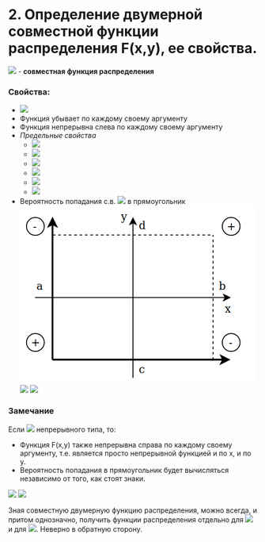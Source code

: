# 2. Определение двумерной совместной функции распределения F(x,y), ее свойства.

![](https://latex.codecogs.com/svg.latex?F(x,y)_{-\infty<x,y<&plus;\infty}=P(\{\xi_{1}<x&space;\}\cap&space;\{\xi_{2}<y&space;\})=P(\xi_{1}<x,\xi_{2}<y)) - **совместная функция распределения**

### **Свойства**:
- ![](https://latex.codecogs.com/svg.latex?0\leqslant&space;F(x,y)\leqslant1,&space;\forall&space;x,&space;\forall&space;y)
- Функция убывает по каждому своему аргументу
- Функция непрерывна слева по каждому своему аргументу
- *Предельные свойства*
  - ![](https://latex.codecogs.com/svg.latex?\lim_{x\rightarrow&space;-\infty,&space;y\rightarrow&space;-\infty}F(x,y)=&space;F(-\infty,&space;-\infty)=P(\xi_{1}<-\infty,&space;\xi_{2}<-\infty)=P(\O&space;)=0)
  - ![](https://latex.codecogs.com/svg.latex?\lim_{x\rightarrow&space;-\infty,&space;\forall&space;y-fixed}F(x,y)=&space;F(-\infty,&space;y)=P(\xi_{1}<-\infty,&space;\xi_{2}<y)=P(\O&space;)=0)
  - ![](https://latex.codecogs.com/svg.latex?\lim_{\forall&space;x-fixed,&space;y\rightarrow&space;-\infty}F(x,y)=&space;F(x,-\infty)=P(\xi_{1}<x,&space;\xi_{2}<-\infty)=P(\O&space;)=0)
  - ![](https://latex.codecogs.com/svg.latex?\lim_{x\rightarrow&space;&plus;\infty,&space;\forall&space;y\rightarrow&space;&plus;\infty}F(x,y)=&space;F(&plus;\infty,&space;&plus;\infty)=P(\xi_{1}<&plus;\infty,&space;\xi_{2}<&plus;\infty)=P(\Omega&space;)=1)
  - ![](https://latex.codecogs.com/svg.latex?\lim_{x\rightarrow&space;&plus;\infty,&space;\forall&space;y-fixed}F(x,y)=&space;F(&plus;\infty,&space;y)=P(\xi_{1}<&plus;\infty,&space;\xi_{2}<y)=P(\xi_{2}<y)=F_{\xi_{2}}(y))
  - ![](https://latex.codecogs.com/svg.latex?\lim_{\forall&space;x-fixed,&space;y\rightarrow&space;&plus;\infty}F(x,y)=&space;F(x,&plus;\infty)=P(\xi{1}<x,\xi_{2}<&plus;\infty)=P(\xi_{1}<x)=F_{\xi_{1}}(x))
- Вероятность попадания с.в. ![](https://latex.codecogs.com/svg.latex?(\xi_1,\xi_2)) в прямоугольник
  ![](../../images/two-dimensional_random_variables/ticket2-1.png)
  ![](https://latex.codecogs.com/svg.latex?a&space;\leqslant&space;x<b,&space;c&space;\leqslant&space;y<d)
  ![](https://latex.codecogs.com/svg.latex?P(a&space;\leqslant&space;\xi_1<b,&space;c&space;\leqslant&space;\xi_2<d)=F(b,d)&plus;F(a,c)-F(b,c)-F(a,d))

### Замечание
Если ![](https://latex.codecogs.com/svg.latex?(\xi_1,\xi_2)) непрерывного типа, то:
- Функция F(x,y) также непрерывна справа по каждому своему аргументу, т.е. является просто непрерывной функцией и по x, и по y.
- Вероятность попадания в прямоугольник будет вычисляться независимо от того, как стоят знаки.


![](https://latex.codecogs.com/svg.latex?F_\xi_1(x)=F_{\xi_1\xi_2}(x,&plus;\infty))
![](https://latex.codecogs.com/svg.latex?F_\xi_2(y)=F_{\xi_1\xi_2}(&plus;\infty,y))

Зная совместную двумерную функцию распределения, можно всегда, и притом однозначно, получить функции распределения отдельно для ![](https://latex.codecogs.com/svg.latex?\xi_1) и для ![](https://latex.codecogs.com/svg.latex?\xi_2). Неверно в обратную сторону.

